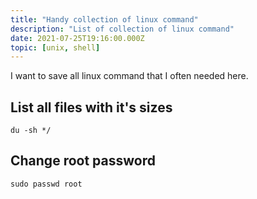 ```yaml
---
title: "Handy collection of linux command"
description: "List of collection of linux command"
date: 2021-07-25T19:16:00.000Z
topic: [unix, shell]
---
```

I want to save all linux command that I often needed here.



## List all files with it's sizes
```
du -sh */
```

## Change root password
```
sudo passwd root
```


